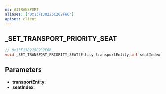 ```yaml
---
ns: AITRANSPORT
aliases: ["0x13F138225C202F66"]
apiset: client
---
```

## _SET_TRANSPORT_PRIORITY_SEAT

```c
// 0x13F138225C202F66
void _SET_TRANSPORT_PRIORITY_SEAT(Entity transportEntity,int seatIndex);
```


## Parameters
* **transportEntity**:
* **seatIndex**: